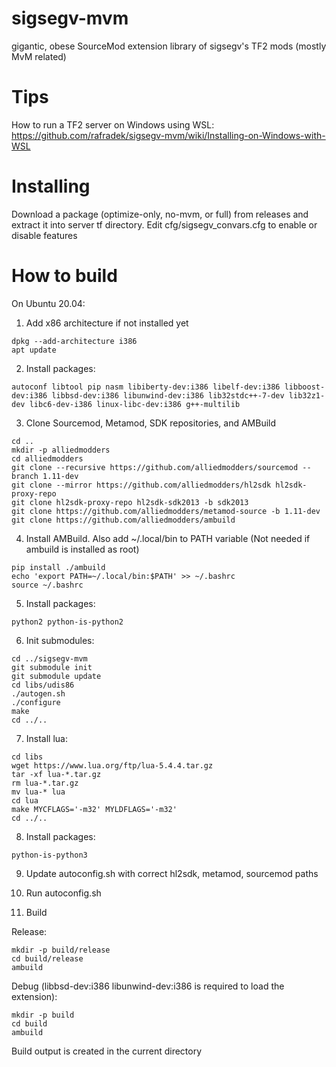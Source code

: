 # sigsegv-mvm
gigantic, obese SourceMod extension library of sigsegv's TF2 mods (mostly MvM related)

# Tips

How to run a TF2 server on Windows using WSL: https://github.com/rafradek/sigsegv-mvm/wiki/Installing-on-Windows-with-WSL

# Installing
Download a package (optimize-only, no-mvm, or full) from releases and extract it into server tf directory. Edit cfg/sigsegv_convars.cfg to enable or disable features

# How to build

On Ubuntu 20.04:

1. Add x86 architecture if not installed yet
```
dpkg --add-architecture i386
apt update
```

2. Install packages:
```
autoconf libtool pip nasm libiberty-dev:i386 libelf-dev:i386 libboost-dev:i386 libbsd-dev:i386 libunwind-dev:i386 lib32stdc++-7-dev lib32z1-dev libc6-dev-i386 linux-libc-dev:i386 g++-multilib
```

3. Clone Sourcemod, Metamod, SDK repositories, and AMBuild
```
cd ..
mkdir -p alliedmodders
cd alliedmodders
git clone --recursive https://github.com/alliedmodders/sourcemod --branch 1.11-dev
git clone --mirror https://github.com/alliedmodders/hl2sdk hl2sdk-proxy-repo
git clone hl2sdk-proxy-repo hl2sdk-sdk2013 -b sdk2013
git clone https://github.com/alliedmodders/metamod-source -b 1.11-dev
git clone https://github.com/alliedmodders/ambuild
```

4. Install AMBuild. Also add ~/.local/bin to PATH variable (Not needed if ambuild is installed as root)
```
pip install ./ambuild
echo 'export PATH=~/.local/bin:$PATH' >> ~/.bashrc
source ~/.bashrc
```

5. Install packages:
```
python2 python-is-python2
```

6. Init submodules:
```
cd ../sigsegv-mvm
git submodule init
git submodule update
cd libs/udis86
./autogen.sh
./configure
make
cd ../..
```

7. Install lua:
```
cd libs
wget https://www.lua.org/ftp/lua-5.4.4.tar.gz
tar -xf lua-*.tar.gz
rm lua-*.tar.gz
mv lua-* lua
cd lua
make MYCFLAGS='-m32' MYLDFLAGS='-m32'
cd ../..
```

8. Install packages:
```
python-is-python3
```

9. Update autoconfig.sh with correct hl2sdk, metamod, sourcemod paths

10. Run autoconfig.sh

11. Build

Release:
```
mkdir -p build/release
cd build/release
ambuild
```

Debug (libbsd-dev:i386 libunwind-dev:i386 is required to load the extension):
```
mkdir -p build
cd build
ambuild
```

Build output is created in the current directory 
